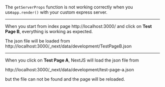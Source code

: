 The `getServerProps` function is not working correctly 
when you use`app.render()` with your custom express server.

---

When you start from index page http://localhost:3000/
and click on **Test Page B**, everything is working as expected.

The json file will be loaded from 
http://localhost:3000/_next/data/development/TestPageB.json

---

When you click on **Test Page A**, 
NextJS will load the json file from

http://localhost:3000/_next/data/development/test-page-a.json

but the file can not be found and the page will be reloaded.

